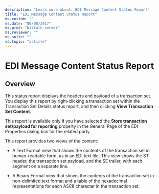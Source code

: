 ```yaml
---
description: "Learn more about: EDI Message Content Status Report"
title: "EDI Message Content Status Report"
ms.custom: ""
ms.date: "06/08/2017"
ms.prod: "biztalk-server"
ms.reviewer: ""
ms.suite: ""
ms.topic: "article"
---
```

# EDI Message Content Status Report

## Overview
This status report displays the headers and payload of a transaction set. You display this report by right-clicking a transaction set within the Transaction Set Details status report, and then clicking **View Transaction Set Content**.  
  
 This report is available only if you have selected the **Store transaction set/payload for reporting** property in the General Page of the EDI Properties dialog box for the related party.  
  
 This report provides two views of the content:  
  
-   A Text Format view that shows the contents of the transaction set in human-readable form, as in an EDI text file. This view shows the ST header, the transaction set payload, and the SE trailer, with each segment on a separate line.  
  
-   A Binary Format view that shows the contents of the transaction set in non-delimited text format and a table of the hexadecimal representations for each ASCII character in the transaction set.  
  
